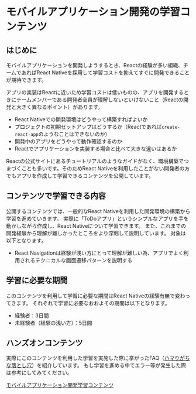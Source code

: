 # モバイルアプリケーション開発の学習コンテンツ

## はじめに

モバイルアプリケーションを開発しようするとき、Reactの経験が多い組織、チームであればReact Nativeを採用して学習コストを抑えてすぐに開発できることが期待できます。

アプリの実装はReactに近いため学習コストは低いものの、アプリを開発するときにチームメンバーである開発者全員が理解しないといけないこと（Reactの開発と大きく異なるポイント）があります。

- React Nativeでの開発環境はどうやって構築すればよいか
- プロジェクトの初期セットアップはどうするか（Reactであれば`create-react-app`のようなことはできないのか）
- 開発中のアプリをどうやって動作確認するのか
- Reactでアプリケーションを実装する場合と比べて大きな違いはあるか

Reactの公式サイトにあるチュートリアルのようなガイドがなく、環境構築でつまづくことも多いです。そのためReact Nativeを利用したことがない開発者の方でもアプリを作成して学習できるコンテンツを公開しています。

## コンテンツで学習できる内容

公開するコンテンツでは、一般的なReact Nativeを利用した開発環境の構築から学習を進めていきます。
実際に「ToDoアプリ」というシンプルなアプリを手を動かしながら作成し、React Nativeについて学習できます。
また、これまでの開発経験から理解が難しかったところをより深堀して説明しています。
対象は以下となります。

- React Navigationは経験が浅い方にとって理解が難しい為、アプリでよく利用されるテクニカルな画面遷移パターンを説明する

## 学習に必要な期間

このコンテンツを利用して学習に必要な期間はReact Nativeの経験有無で変わってきます。
それぞれで学習に必要なおおよその期間は以下となります。

- 経験者：3日間
- 未経験者（経験の浅い方）：5日間

## ハンズオンコンテンツ

実際にこのコンテンツを利用した学習を実施した際に挙がったFAQ（[ハマりがちな落とし穴](https://ws-4020.github.io/mobile-app-crib-notes/react-native/common-pitfalls)）を紹介しています。
もし学習を進める中でエラー等が発生した際は参考にしてみてください。

[モバイルアプリケーション開発学習コンテンツ](https://ws-4020.github.io/mobile-app-crib-notes/react-native/learn)
